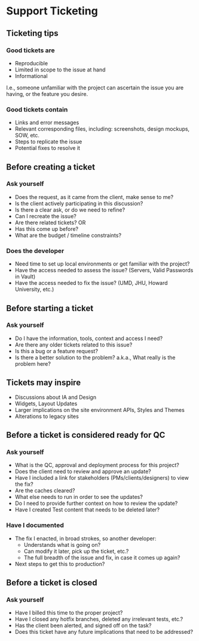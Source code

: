 # Support Ticketing

## Ticketing tips

### Good tickets are

- Reproducible
- Limited in scope to the issue at hand
- Informational

I.e., someone unfamiliar with the project can ascertain the issue you are having, or the feature you desire.

### Good tickets contain

- Links and error messages
- Relevant corresponding files, including: screenshots, design mockups, SOW, etc.
- Steps to replicate the issue
- Potential fixes to resolve it

## Before creating a ticket

### Ask yourself

- Does the request, as it came from the client, make sense to me?
- Is the client actively participating in this discussion?
- Is there a clear ask, or do we need to refine?
- Can I recreate the issue?
- Are there related tickets? OR
- Has this come up before?
- What are the budget / timeline constraints?

### Does the developer

- Need time to set up local environments or get familiar with the project?
- Have the access needed to assess the issue? (Servers, Valid Passwords in Vault)
- Have the access needed to fix the issue? (UMD, JHU, Howard University, etc.)

## Before starting a ticket

### Ask yourself

- Do I have the information, tools, context and access I need?
- Are there any older tickets related to this issue?
- Is this a bug or a feature request?
- Is there a better solution to the problem? a.k.a., What really is the problem here?

## Tickets may inspire

- Discussions about IA and Design
- Widgets, Layout Updates
- Larger implications on the site environment APIs, Styles and Themes
- Alterations to legacy sites

## Before a ticket is considered ready for QC

### Ask yourself

- What is the QC, approval and deployment process for this project?
- Does the client need to review and approve an update?
- Have I included a link for stakeholders (PMs/clients/designers) to view the fix?
- Are the caches cleared?
- What else needs to run in order to see the updates?
- Do I need to provide further context on how to review the update?
- Have I created Test content that needs to be deleted later?

### Have I documented

- The fix I enacted, in broad strokes, so another developer:
  - Understands what is going on?
  - Can modify it later, pick up the ticket, etc.?
  - The full breadth of the issue and fix, in case it comes up again?
- Next steps to get this to production?

## Before a ticket is closed

### Ask yourself

- Have I billed this time to the proper project?
- Have I closed any hotfix branches, deleted any irrelevant tests, etc.?
- Has the client been alerted, and signed off on the task?
- Does this ticket have any future implications that need to be addressed?
